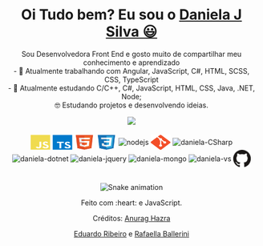 <div>
  
  <h1 align="center">
    Oi Tudo bem? Eu sou o 
    <a href="https://www.linkedin.com/in/daniela-silva-8081a4165/">Daniela J Silva 😃️</a>
  </h1>
  
  <p align="center">
    Sou Desenvolvedora Front End e gosto muito de compartilhar meu conhecimento e aprendizado<br>
      - 🔭 Atualmente trabalhando com Angular, JavaScript, C#, HTML, SCSS, CSS, TypeScript<br>
      - 🌱 Atualmente estudando C/C++, C#, JavaScript, HTML, CSS, Java, .NET, Node;<br>
        🤓 Estudando projetos e desenvolvendo ideias.
    </p> 
  </div>
  
  <div align="center">
  <!--<a href="https://github.com/danielajosedasilva">
    <img height="170em" src="https://github-readme-stats.vercel.app/api?username=danielajosedasilva&count_private=true&include_all_commits=true&show_icons=true&theme=dracula&hide_border=false&show_owner=true"/>-->
    <img height="170em" src="https://github-readme-stats.vercel.app/api/top-langs/?username=duribeiro&theme=dracula&hide_border=false&&layout=compact"/>
  </a>
</div>
  <div align="center" valign="top"><br>
  <img align="center" alt="Js" height="30" width="40" src="https://raw.githubusercontent.com/devicons/devicon/master/icons/javascript/javascript-plain.svg">
  <img align="center" alt="ts" height="30" width="40" src="https://raw.githubusercontent.com/devicons/devicon/master/icons/typescript/typescript-plain.svg">
  <img align="center" alt="HTML" height="30" width="40" src="https://raw.githubusercontent.com/devicons/devicon/master/icons/html5/html5-original.svg">
  <img align="center" alt="CSS" height="30" width="40" src="https://raw.githubusercontent.com/devicons/devicon/master/icons/css3/css3-original.svg">
  <img align="center" alt="nodejs" height="30" width="40" src="https://cdn.worldvectorlogo.com/logos/nodejs-icon.svg">
  <img align="center" alt="git" height="30" width="40" src="https://raw.githubusercontent.com/devicons/devicon/master/icons/git/git-original.svg">
  <img align="center" alt="daniela-CSharp" height="30" width="40" src="https://cdn.jsdelivr.net/gh/devicons/devicon/icons/csharp/csharp-original.svg">
  <img align="center" alt="daniela-dotnet" height="30" width="40" src="https://cdn.jsdelivr.net/gh/devicons/devicon/icons/dotnetcore/dotnetcore-original.svg">
  <img align="center" alt="daniela-jquery" height="30" width="40" src="https://cdn.jsdelivr.net/gh/devicons/devicon/icons/jquery/jquery-original.svg" />
  <img align="center" alt="daniela-mongo" height="30" width="40" src="https://cdn.jsdelivr.net/gh/devicons/devicon/icons/mongodb/mongodb-plain.svg" />
  <img align="center" alt="daniela-vs" height="30" width="40" src="https://cdn.jsdelivr.net/gh/devicons/devicon/icons/vscode/vscode-original.svg" />
  <img align="center" alt="github" height="35" width="35" src="/assets/GitHub.png">
</div><br>
  
  
<div align="center">

  ![Snake animation](https://github.com/danielajosedasilva/danielajosedasilva/blob/output/github-contribution-grid-snake.svg)
  
</div>

<div align="center">
  <p>Feito com :heart: e JavaScript.</p>
  <p>Créditos: <a href="https://github.com/anuraghazra">Anurag Hazra</a> </p> <a href="https://github.com/duribeiro">Eduardo Ribeiro</a> e <a href="https://github.com/rafaballerini">Rafaella Ballerini</a>
</div>
